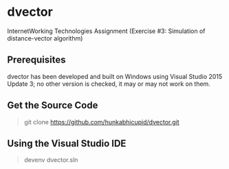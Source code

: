 # dvector
InternetWorking Technologies Assignment (Exercise #3: Simulation of distance-vector algorithm)

## Prerequisites
dvector has been developed and built on Windows using Visual Studio 2015 Update 3; 
no other version is checked, it may or may not work on them.

## Get the Source Code
> git clone https://github.com/hunkabhicupid/dvector.git

## Using the Visual Studio IDE
> devenv dvector.sln